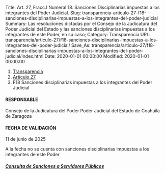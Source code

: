 Title: Art. 27, Fracc.I Numeral 18. Sanciones Disciplinarias impuestas a los integrantes del Poder Judicial.
Slug: transparencia-articulo-27-f18-sanciones-disciplinarias-impuestas-a-los-integrantes-del-poder-judicial
Summary: Las resoluciones dictadas por el Consejo de la Judicatura del Poder Judicial del Estado y las sanciones disciplinarias impuestas a los integrantes de este Poder, en su caso;
Category: Transparencia
URL: transparencia/articulo-27/f18-sanciones-disciplinarias-impuestas-a-los-integrantes-del-poder-judicial/
Save_As: transparencia/articulo-27/f18-sanciones-disciplinarias-impuestas-a-los-integrantes-del-poder-judicial/index.html
Date: 2020-01-01 00:00:00
Modified: 2020-01-01 00:00:00


<nav aria-label="breadcrumb">
<ol class="breadcrumb">
<li class="breadcrumb-item"><a href="../../">Transparencia</a></li>
<li class="breadcrumb-item"><a href="../">Artículo 27</a></li>
<li class="breadcrumb-item active" aria-current="page">F18 Sanciones disciplinarias impuestas a los integrantes del Poder Judicial</li>
</ol>
</nav>




#### RESPONSABLE

Consejo de la Judicatura del Poder Poder Judicial del Estado de Coahuila de Zaragoza

#### FECHA DE VALIDACIÓN

11 de junio de 2025


A la fecha no se cuenta con sanciones disciplinarias impuestas a los integrantes de este Poder

##### <i class="fa fa-arrow-right"></i> [Consulta de Sanciones a Servidores Públicos](https://www.pjecz.gob.mx/transparencia/articulo-21/f47-listado-de-servidores-publicos-sancionados/)
